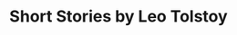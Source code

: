 ---
title: Short Stories by Leo Tolstoy
categories: [Fiction Literature,Novel]
tags: [Story,Russia]
---